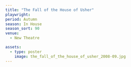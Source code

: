 ```yaml
---
title: "The Fall of the House of Usher"
playwright:
period: Autumn
season: In House
season_sort: 90
venue:
  - New Theatre

assets:
  - type: poster
    image: the_fall_of_the_house_of_usher_2008-09.jpg
---
```


